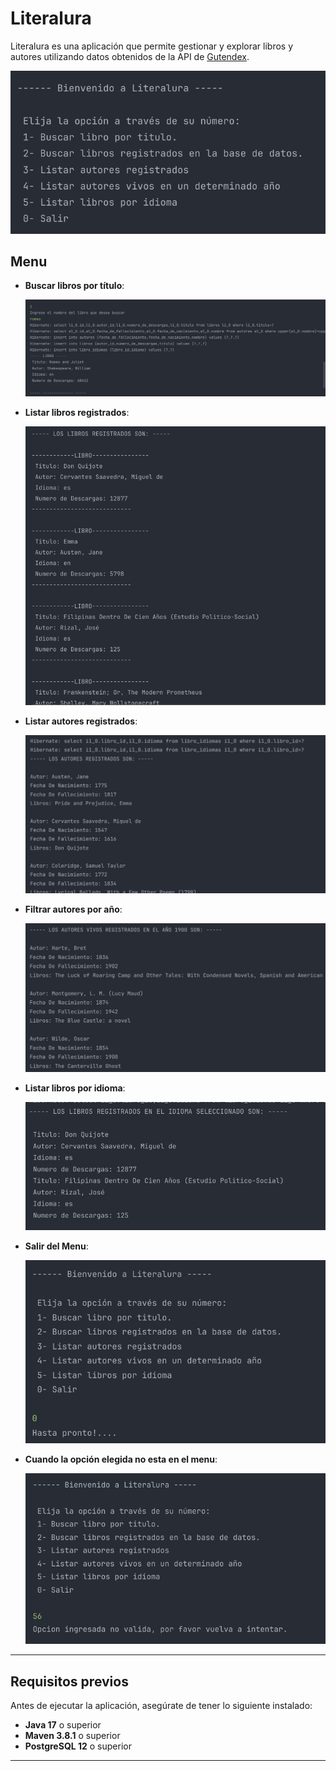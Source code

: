 # **Literalura**

Literalura es una aplicación que permite gestionar y explorar libros y autores utilizando datos obtenidos de la API de [Gutendex](https://gutendex.com/).

![](IMG/INICIO%20MENU.png)

## **Menu**

- **Buscar libros por título**:

  ![](IMG/OPCION%201.png)

- **Listar libros registrados**:

  ![](IMG/OPCION%202.png)

- **Listar autores registrados**:

  ![](IMG/OPCION%203.png)

- **Filtrar autores por año**:

  ![](IMG/OPCION%204.png)

- **Listar libros por idioma**:

  ![](IMG/OPCION%205.png)

- **Salir del Menu**:

  ![](IMG/OPCION%200.png)

- **Cuando la opción elegida no esta en el menu**:

  ![](IMG/OPCION%20INVALIDA.png)

---

## **Requisitos previos**
Antes de ejecutar la aplicación, asegúrate de tener lo siguiente instalado:
- **Java 17** o superior
- **Maven 3.8.1** o superior
- **PostgreSQL 12** o superior

---